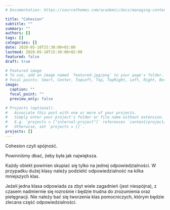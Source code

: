 ```yaml
---
# Documentation: https://sourcethemes.com/academic/docs/managing-content/

title: "Cohesion"
subtitle: ""
summary: ""
authors: []
tags: []
categories: []
date: 2020-05-10T15:30:00+02:00
lastmod: 2020-05-10T15:30:00+02:00
featured: false
draft: true

# Featured image
# To use, add an image named `featured.jpg/png` to your page's folder.
# Focal points: Smart, Center, TopLeft, Top, TopRight, Left, Right, BottomLeft, Bottom, BottomRight.
image:
  caption: ""
  focal_point: ""
  preview_only: false

# Projects (optional).
#   Associate this post with one or more of your projects.
#   Simply enter your project's folder or file name without extension.
#   E.g. `projects = ["internal-project"]` references `content/project/deep-learning/index.md`.
#   Otherwise, set `projects = []`.
projects: []
---
```

Cohesion czyli spójność.

Powinniśmy dbać, żeby była jak największa.

Każdy obiekt powinien skupiać się tylko na jednej odpowiedzialności. W przypadku dużej klasy należy podzielić odpowiedzialność na kilka mniejszych klas.

Jeżeli jedna klasa odpowiada za zbyt wiele zagadnień (jest niespójna), z czasem nadmiernie się rozrośnie i będzie trudna do zrozumienia oraz pielęgnacji. Nie należy bać się tworzenia klas pomocniczych, którym będzie zlecana część odpowiedzialności.
